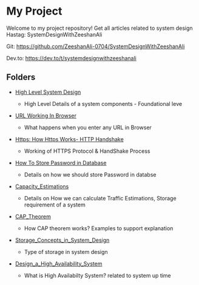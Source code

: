 # My Project

Welcome to my project repository! 
Get all articles related to system design Hastag: SystemDesignWithZeeshanAli

Git: https://github.com/ZeeshanAli-0704/SystemDesignWithZeeshanAli

Dev.to: https://dev.to/t/systemdesignwithzeeshanali


## Folders

- [High Level System Design](./High_Level_System_Design/)
  - High Level Details of a system components - Foundational leve

- [URL Working In Browser](./URL_Working_In_Browser/)
  - What happens when you enter any URL in Browser

- [Https: How Https Works- HTTP Handshake](./Https_How_Https_Works/)
  - Working of HTTPS Protocol & HandShake Process

- [How To Store Password in Database](./How_To_Store_Password_in_Database/)
  - Details on how we should store Password in databse

- [Capacity_Estimations](./Capacity_Estimations/)
  - Details on How we can calculate Traffic Estimations, Storage requirement of a system

- [CAP_Theorem](./CAP_Theorem/)
  - How CAP theorem works? Examples to support explanation

- [Storage_Concepts_in_System_Design](./Storage_Concepts_in_System_Design/)
  - Type of storage in system design

- [Design_a_High_Availability_System](./Design_a_High_Availability_System/)
  - What is High Availabilty System? related to system up time
  
